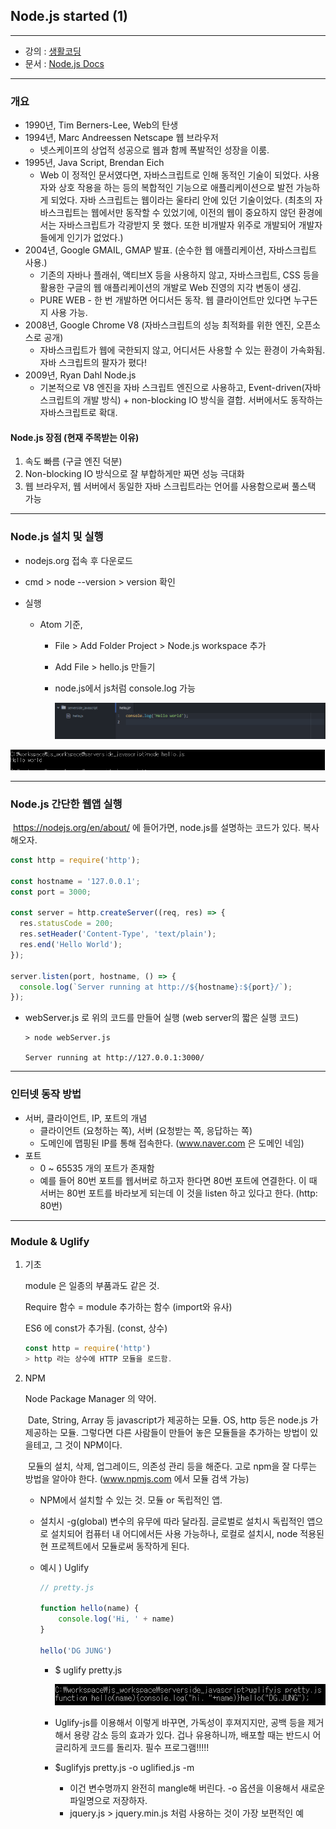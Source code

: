 ## Node.js started (1)

---

- 강의 : [생활코딩](https://opentutorials.org/module/2026/11850)
- 문서 : [Node.js Docs](https://nodejs.org/en/docs/)

---

### 개요

- 1990년, Tim Berners-Lee, Web의 탄생
- 1994년, Marc Andreessen Netscape 웹 브라우저
  - 넷스케이프의 상업적 성공으로 웹과 함께 폭발적인 성장을 이룸.
- 1995년, Java Script, Brendan Eich
  - Web 이 정적인 문서였다면, 자바스크립트로 인해 동적인 기술이 되었다. 사용자와 상호 작용을 하는 등의 복합적인 기능으로 애플리케이션으로 발전 가능하게 되었다. 자바 스크립트는 웹이라는 울타리 안에 있던 기술이었다. (최초의 자바스크립트는 웹에서만 동작할 수 있었기에, 이전의 웹이 중요하지 않던 환경에서는 자바스크립트가 각광받지 못 했다. 또한 비개발자 위주로 개발되어 개발자들에게 인기가 없었다.)
- 2004년, Google GMAIL, GMAP 발표. (순수한 웹 애플리케이션, 자바스크립트 사용.)
  - 기존의 자바나 플래쉬, 액티브X 등을 사용하지 않고, 자바스크립트, CSS 등을 활용한 구글의 웹 애플리케이션의 개발로 Web 진영의 지각 변동이 생김.
  - PURE WEB - 한 번 개발하면 어디서든 동작. 웹 클라이언트만 있다면 누구든지 사용 가능.
- 2008년, Google Chrome V8 (자바스크립트의 성능 최적화를 위한 엔진, 오픈소스로 공개)
  - 자바스크립트가 웹에 국한되지 않고, 어디서든 사용할 수 있는 환경이 가속화됨. 자바 스크립트의 팔자가 폈다!
- 2009년, Ryan Dahl Node.js
  - 기본적으로 V8 엔진을 자바 스크립트 엔진으로 사용하고, Event-driven(자바스크립트의 개발 방식) + non-blocking     IO 방식을 결합. 서버에서도 동작하는 자바스크립트로 확대.

#### Node.js 장점 (현재 주목받는 이유)

1. 속도 빠름 (구글 엔진 덕분)
2. Non-blocking     IO 방식으로 잘 부합하게만 짜면 성능 극대화
3. 웹 브라우저, 웹 서버에서 동일한 자바 스크립트라는 언어를 사용함으로써 풀스택 가능

---

### Node.js 설치 및 실행

- nodejs.org 접속 후 다운로드

- cmd > node --version > version 확인

- 실행

  - Atom 기준,

    - File > Add Folder Project > Node.js workspace 추가

    - Add File > hello.js 만들기

    - node.js에서 js처럼 console.log 가능

      ![image-20200627164710925](../../upload/image-20200627164710925.png)

![image-20200627164723731](../../upload/image-20200627164723731.png)

---

### Node.js 간단한 웹앱 실행

​	https://nodejs.org/en/about/ 에 들어가면, node.js를 설명하는 코드가 있다. 복사해오자.

```javascript
const http = require('http');

const hostname = '127.0.0.1';
const port = 3000;

const server = http.createServer((req, res) => {
  res.statusCode = 200;
  res.setHeader('Content-Type', 'text/plain');
  res.end('Hello World');
});

server.listen(port, hostname, () => {
  console.log(`Server running at http://${hostname}:${port}/`);
});
```

- webServer.js 로 위의 코드를 만들어 실행 (web server의 짧은 실행 코드)

  ```
  > node webServer.js
  
  Server running at http://127.0.0.1:3000/
  ```

---

### 인터넷 동작 방법

- 서버, 클라이언트, IP, 포트의 개념
  - 클라이언트 (요청하는 쪽), 서버 (요청받는 쪽, 응답하는 쪽)
  - 도메인에 맵핑된 IP를 통해 접속한다. (www.naver.com 은 도메인 네임)
- 포트
  - 0 ~ 65535 개의 포트가 존재함
  - 예를 들어 80번 포트를 웹서버로 하고자 한다면 80번 포트에 연결한다. 이 때 서버는 80번 포트를 바라보게 되는데 이 것을 listen 하고 있다고 한다. (http: 80번)

---

### Module & Uglify

1. 기초

   module  은 일종의 부품과도 같은 것.

   Require 함수 = module  추가하는 함수 (import와 유사)

   ES6 에 const가 추가됨. (const, 상수)

   ```javascript
   const http = require('http')
   > http 라는 상수에 HTTP 모듈을 로드함.
   ```

   

2. NPM

   Node Package Manager 의 약어.

   ​	Date, String, Array 등 javascript가 제공하는 모듈. OS, http 등은 node.js 가 제공하는 모듈. 그렇다면 다른 사람들이 만들어 놓은 모듈들을 추가하는 방법이 있을테고, 그 것이 NPM이다.

   ​	모듈의 설치, 삭제, 업그레이드, 의존성 관리 등을 해준다. 고로 npm을 잘 다루는 방법을 알아야 한다. (www.npmjs.com 에서 모듈 검색 가능) 

   - NPM에서 설치할 수 있는 것. 모듈 or 독립적인 앱.

   - 설치시 -g(global) 변수의 유무에 따라 달라짐. 글로벌로 설치시 독립적인 앱으로 설치되어 컴퓨터 내 어디에서든 사용 가능하나, 로컬로 설치시, node 적용된 현 프로젝트에서 모듈로써 동작하게 된다.

     

   - 예시 ) Uglify

     ```javascript
     // pretty.js
     
     function hello(name) {
         console.log('Hi, ' + name)
     }
     
     hello('DG JUNG')
     ```

     - $ uglify pretty.js

       ![image-20200627170129280](../../upload/image-20200627170129280.png)

     - Uglify-js를 이용해서 이렇게 바꾸면, 가독성이 후져지지만, 공백 등을 제거해서 용량 감소 등의 효과가 있다. 겁나 유용하니까, 배포할 때는 반드시 어글리하게 코드를 돌리자. 필수 프로그램!!!!!

     - $uglifyjs pretty.js     -o uglified.js -m

       - 이건 변수명까지 완전히 mangle해 버린다. -o 옵션을 이용해서 새로운 파일명으로 저장하자.
       - jquery.js > jquery.min.js 처럼 사용하는 것이 가장 보편적인 예